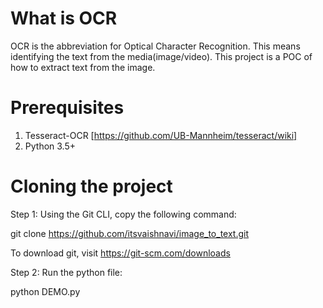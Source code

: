 # What is OCR
OCR is the abbreviation for Optical Character Recognition. This means identifying the text from the media(image/video).
This project is a POC of how to extract text from the image.

# Prerequisites

1. Tesseract-OCR [https://github.com/UB-Mannheim/tesseract/wiki]
2. Python 3.5+

# Cloning the project
Step 1: Using the Git CLI, copy the following command:

git clone https://github.com/itsvaishnavi/image_to_text.git

To download git, visit https://git-scm.com/downloads

Step 2: Run the python file:

python DEMO.py
